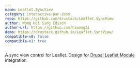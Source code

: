 ```yaml
---
name: Leaflet.SyncView
category: interactive-pan-zoom
repo: https://github.com/drustack/Leaflet.SyncView
author: Wong Hoi Sing Edison
author-url: https://github.com/hswong3i
demo: https://drustack.github.io/Leaflet.SyncView/
compatible-v0: false
compatible-v1: true
---
```


A sync view control for Leaflet. Design for [Drupal Leaflet Module](https://www.drupal.org/project/leaflet) integration.

